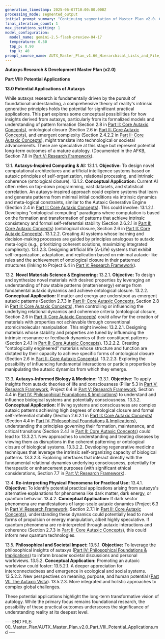 ```yaml
---
generation_timestamp: 2025-06-07T10:00:00.000Z 
processing_mode: segmented_output
initial_prompt_summary: "Continuing segmentation of Master Plan v2.0. Generating Part VIII: Potential Applications."
final_iteration_count: 1 
max_iterations_setting: 1
model_configuration:
  model_name: gemini-2.5-flash-preview-04-17
  temperature: 0.50
  top_p: 0.90
  top_k: 40
prompt_source_name: AUTX_Master_Plan_v1.66_Hierarchical_Lists_and_File_Structure_Discussion
---
```


**Autaxys Research & Development Master Plan (v2.0)**

**Part VIII: Potential Applications**

**13.0 Potential Applications of Autaxys**

While autaxys research is fundamentally driven by the pursuit of foundational understanding, a comprehensive theory of reality's intrinsic generative principles holds the potential for significant practical applications. This part explores some conceptual possibilities for how insights derived from autaxys, particularly from its formalized models and understanding of pattern formation (Section 2.8 in [Part II: Core Autaxic Concepts](AUTX_Master_Plan_v2.0_Part_II_Core_Concepts.md)), ontological closure (Section 2.6 in [Part II: Core Autaxic Concepts](AUTX_Master_Plan_v2.0_Part_II_Core_Concepts.md)), and emergent complexity (Section 2.4.2.2 in [Part II: Core Autaxic Concepts](AUTX_Master_Plan_v2.0_Part_II_Core_Concepts.md)), might translate into technological or societal advancements. These are speculative at this stage but represent potential long-term outcomes of a mature autology. (Documented in the AFKB, Section 7.8 in [Part V: Research Framework](AUTX_Master_Plan_v2.0_Part_V_ARM.md)).

13.1.   **Autaxys-Inspired Computing & AI:**
    13.1.1.   **Objective:** To design novel computational architectures and artificial intelligence systems based on autaxic principles of self-organization, relational processing, and intrinsic coherence (ontological closure).
    13.1.2.   **Conceptual Application:** Current AI often relies on top-down programming, vast datasets, and statistical correlation. An autaxys-inspired approach could explore systems that learn and generate patterns from minimal initial conditions via intrinsic dynamics and meta-logical constraints, similar to the Autaxic Generative Engine (Section 2.4 in [Part II: Core Autaxic Concepts](AUTX_Master_Plan_v2.0_Part_II_Core_Concepts.md)). This could involve:
        13.1.2.1.   Developing "ontological computing" paradigms where computation is based on the formation and transformation of patterns that achieve intrinsic consistency and formal self-referential stability (Section 2.6.2.1 in [Part II: Core Autaxic Concepts](AUTX_Master_Plan_v2.0_Part_II_Core_Concepts.md)) (ontological closure, Section 2.6 in [Part II: Core Autaxic Concepts](AUTX_Master_Plan_v2.0_Part_II_Core_Concepts.md)).
        13.1.2.2.   Creating AI systems whose learning and decision-making processes are guided by principles analogous to autaxic meta-logic (e.g., prioritizing coherent solutions, maximizing integrated complexity).
        13.1.2.3.   Designing artificial life (A-Life) systems that exhibit self-organization, adaptation, and replication based on minimal autaxic-like rules and the achievement of ontological closure in their patterned structures (linking to Project 6.4 in [Part V: Research Framework](AUTX_Master_Plan_v2.0_Part_V_Research_Projects.md)).

13.2.   **Novel Materials Science & Engineering:**
    13.2.1.   **Objective:** To design and synthesize novel materials with desired properties by leveraging an understanding of how stable patterns (matter/energy) emerge from fundamental autaxic dynamics and achieve ontological closure.
    13.2.2.   **Conceptual Application:** If matter and energy are understood as emergent autaxic patterns (Section 2.7.3 in [Part II: Core Autaxic Concepts](AUTX_Master_Plan_v2.0_Part_II_Core_Concepts.md), Section 2.8 in [Part II: Core Autaxic Concepts](AUTX_Master_Plan_v2.0_Part_II_Core_Concepts.md)), then controlling or influencing the underlying relational dynamics and coherence criteria (ontological closure, Section 2.6 in [Part II: Core Autaxic Concepts](AUTX_Master_Plan_v2.0_Part_II_Core_Concepts.md)) could allow for the creation of materials with properties not achievable through conventional atomic/molecular manipulation. This might involve:
        13.2.2.1.   Designing materials whose stability and properties are tuned by influencing the intrinsic resonance or feedback dynamics of their constituent patterns (Section 2.4.1 in [Part II: Core Autaxic Concepts](AUTX_Master_Plan_v2.0_Part_II_Core_Concepts.md)).
        13.2.2.2.   Creating "ontologically engineered" materials whose structure and function are dictated by their capacity to achieve specific forms of ontological closure (Section 2.6 in [Part II: Core Autaxic Concepts](AUTX_Master_Plan_v2.0_Part_II_Core_Concepts.md)).
        13.2.2.3.   Exploring the possibility of influencing fundamental interactions or particle properties by manipulating the autaxic dynamics from which they emerge.

13.3.   **Autaxys-Informed Biology & Medicine:**
    13.3.1.   **Objective:** To apply insights from autaxic theories of life and consciousness (Pillar 5.3 in [Part V: Research Framework](AUTX_Master_Plan_v2.0_Part_V_Research_Framework_Intro_Pillars.md), Project 6.4 in [Part V: Research Framework](AUTX_Master_Plan_v2.0_Part_V_Research_Projects.md), Section 4.4 in [Part IV: Philosophical Foundations & Implications](AUTX_Master_Plan_v2.0_Part_IV_Philosophical_Foundations.md)) to understand and influence biological systems and potentially consciousness.
    13.3.2.   **Conceptual Application:** If living systems and consciousness are complex autaxic patterns achieving high degrees of ontological closure and formal self-referential stability (Section 2.6.2.1 in [Part II: Core Autaxic Concepts](AUTX_Master_Plan_v2.0_Part_II_Core_Concepts.md)) (Section 4.4 in [Part IV: Philosophical Foundations & Implications](AUTX_Master_Plan_v2.0_Part_IV_Philosophical_Foundations.md)), understanding the principles governing their formation, maintenance, and critical transitions (Section 2.4.1 in [Part II: Core Autaxic Concepts](AUTX_Master_Plan_v2.0_Part_II_Core_Concepts.md)) could lead to:
        13.3.2.1.   New approaches to understanding and treating diseases by viewing them as disruptions in the coherent patterning or ontological closure of biological systems.
        13.3.2.2.   Developing regenerative medicine techniques that leverage the intrinsic self-organizing capacity of biological patterns.
        13.3.2.3.   Exploring interfaces that interact directly with the fundamental relational dynamics underlying consciousness, potentially for therapeutic or enhancement purposes (with significant ethical considerations, Section 7.7 in [Part V: Research Framework](AUTX_Master_Plan_v2.0_Part_V_ARM.md)).

13.4.   **Re-interpreting Physical Phenomena for Practical Use:**
    13.4.1.   **Objective:** To identify potential practical applications arising from autaxys's alternative explanations for phenomena like dark matter, dark energy, or quantum behavior.
    13.4.2.   **Conceptual Application:** If dark sector phenomena are manifestations of large-scale autaxic dynamics (Project 6.3 in [Part V: Research Framework](AUTX_Master_Plan_v2.0_Part_V_Research_Projects.md), Section 2.7.1 in [Part II: Core Autaxic Concepts](AUTX_Master_Plan_v2.0_Part_II_Core_Concepts.md)), understanding these dynamics could potentially lead to novel forms of propulsion or energy manipulation, albeit highly speculative. If quantum phenomena are re-interpreted through autaxic interactions and coherence (Section 2.7.3 in [Part II: Core Autaxic Concepts](AUTX_Master_Plan_v2.0_Part_II_Core_Concepts.md)), this could inform new quantum technologies.

13.5.   **Philosophical and Societal Impact:**
    13.5.1.   **Objective:** To leverage the philosophical insights of autaxys ([Part IV: Philosophical Foundations & Implications](AUTX_Master_Plan_v2.0_Part_IV_Philosophical_Foundations.md)) to inform broader societal discussions and personal worldviews.
    13.5.2.   **Conceptual Application:** Promoting an autaxic worldview could foster:
        13.5.2.1.   A deeper appreciation for interconnectedness and emergence in ecological and social systems.
        13.5.2.2.   New perspectives on meaning, purpose, and human potential ([Part VI: The Autaxic Vista](AUTX_Master_Plan_v2.0_Part_VI_Autaxic_Vista.md)).
        13.5.2.3.   More integrated and holistic approaches to complex global challenges.

These potential applications highlight the long-term transformative vision of autology. While the primary focus remains foundational research, the possibility of these practical outcomes underscores the significance of understanding reality at its deepest level.

--- END FILE: 00_Master_Plan/AUTX_Master_Plan_v2.0_Part_VIII_Potential_Applications.md ---